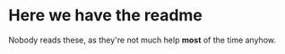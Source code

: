Here we have the **readme**
=======================

Nobody reads these, as they're not much help __most__ of the time anyhow.